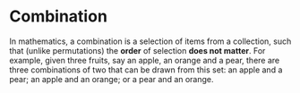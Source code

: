 # Combination

In mathematics, a combination is a selection of items from a collection, such that (unlike permutations) the **order** of selection **does not matter**. For example, given three fruits, say an apple, an orange and a pear, there are three combinations of two that can be drawn from this set: an apple and a pear; an apple and an orange; or a pear and an orange.
